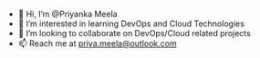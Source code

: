 - 👋 Hi, I’m @Priyanka Meela
- 👀 I’m interested in learning DevOps and Cloud Technologies
- 💞️ I’m looking to collaborate on DevOps/Cloud related projects
- 📫 Reach me at priya.meela@outlook.com
  
